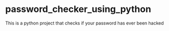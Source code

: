 # password_checker_using_python
This is a python project that checks if your password has ever been hacked
